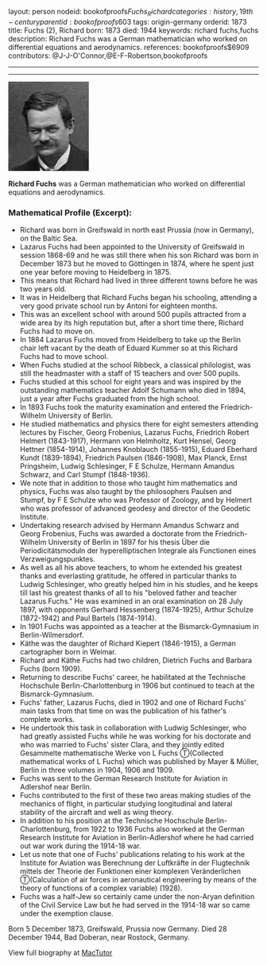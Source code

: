 layout: person
nodeid: bookofproofs$Fuchs_Richard
categories: history,19th-century
parentid: bookofproofs$603
tags: origin-germany
orderid: 1873
title: Fuchs (2), Richard
born: 1873
died: 1944
keywords: richard fuchs,fuchs
description: Richard Fuchs was a German mathematician who worked on differential equations and aerodynamics.
references: bookofproofs$6909
contributors: @J-J-O'Connor,@E-F-Robertson,bookofproofs

---



---

![Fuchs_Richard.jpg](https://github.com/bookofproofs/bookofproofs.github.io/blob/main/_sources/_assets/images/portraits/Fuchs_Richard.jpg?raw=true)

**Richard Fuchs** was a German mathematician who worked on differential equations and aerodynamics.

### Mathematical Profile (Excerpt):
* Richard was born in Greifswald in north east Prussia (now in Germany), on the Baltic Sea.
* Lazarus Fuchs had been appointed to the University of Greifswald in session 1868-69 and he was still there when his son Richard was born in December 1873 but he moved to Göttingen in 1874, where he spent just one year before moving to Heidelberg in 1875.
* This means that Richard had lived in three different towns before he was two years old.
* It was in Heidelberg that Richard Fuchs began his schooling, attending a very good private school run by Antoni for eighteen months.
* This was an excellent school with around 500 pupils attracted from a wide area by its high reputation but, after a short time there, Richard Fuchs had to move on.
* In 1884 Lazarus Fuchs moved from Heidelberg to take up the Berlin chair left vacant by the death of Eduard Kummer so at this Richard Fuchs had to move school.
* When Fuchs studied at the school Ribbeck, a classical philologist, was still the headmaster with a staff of 15 teachers and over 500 pupils.
* Fuchs studied at this school for eight years and was inspired by the outstanding mathematics teacher Adolf Schumann who died in 1894, just a year after Fuchs graduated from the high school.
* In 1893 Fuchs took the maturity examination and entered the Friedrich-Wilhelm University of Berlin.
* He studied mathematics and physics there for eight semesters attending lectures by Fischer, Georg Frobenius, Lazarus Fuchs, Friedrich Robert Helmert (1843-1917), Hermann von Helmholtz, Kurt Hensel, Georg Hettner (1854-1914), Johannes Knoblauch (1855-1915), Eduard Eberhard Kundt (1839-1894), Friedrich Paulsen (1846-1908), Max Planck, Ernst Pringsheim, Ludwig Schlesinger, F E Schulze, Hermann Amandus Schwarz, and Carl Stumpf (1848-1936).
* We note that in addition to those who taught him mathematics and physics, Fuchs was also taught by the philosophers Paulsen and Stumpf, by F E Schulze who was Professor of Zoology, and by Helmert who was professor of advanced geodesy and director of the Geodetic Institute.
* Undertaking research advised by Hermann Amandus Schwarz and Georg Frobenius, Fuchs was awarded a doctorate from the Friedrich-Wilhelm University of Berlin in 1897 for his thesis Über die Periodicitätsmoduln der hyperelliptischen Integrale als Functionen eines Verzweigungspunktes.
* As well as all his above teachers, to whom he extended his greatest thanks and everlasting gratitude, he offered in particular thanks to Ludwig Schlesinger, who greatly helped him in his studies, and he keeps till last his greatest thanks of all to his "beloved father and teacher Lazarus Fuchs." He was examined in an oral examination on 28 July 1897, with opponents Gerhard Hessenberg (1874-1925), Arthur Schulze (1872-1942) and Paul Bartels (1874-1914).
* In 1901 Fuchs was appointed as a teacher at the Bismarck-Gymnasium in Berlin-Wilmersdorf.
* Käthe was the daughter of Richard Kiepert (1846-1915), a German cartographer born in Weimar.
* Richard and Käthe Fuchs had two children, Dietrich Fuchs and Barbara Fuchs (born 1909).
* Returning to describe Fuchs' career, he habilitated at the Technische Hochschule Berlin-Charlottenburg in 1906 but continued to teach at the Bismarck-Gymnasium.
* Fuchs' father, Lazarus Fuchs, died in 1902 and one of Richard Fuchs' main tasks from that time on was the publication of his father's complete works.
* He undertook this task in collaboration with Ludwig Schlesinger, who had greatly assisted Fuchs while he was working for his doctorate and who was married to Fuchs' sister Clara, and they jointly edited Gesammelte mathematische Werke von L Fuchs Ⓣ(Collected mathematical works of L Fuchs) which was published by Mayer & Müller, Berlin in three volumes in 1904, 1906 and 1909.
* Fuchs was sent to the German Research Institute for Aviation in Adlershof near Berlin.
* Fuchs contributed to the first of these two areas making studies of the mechanics of flight, in particular studying longitudinal and lateral stability of the aircraft and well as wing theory.
* In addition to his position at the Technische Hochschule Berlin-Charlottenburg, from 1922 to 1936 Fuchs also worked at the German Research Institute for Aviation in Berlin-Adlershof where he had carried out war work during the 1914-18 war.
* Let us note that one of Fuchs' publications relating to his work at the Institute for Aviation was Berechnung der Luftkräfte in der Flugtechnik mittels der Theorie der Funktionen einer komplexen Veränderlichen Ⓣ(Calculation of air forces in aeronautical engineering by means of the theory of functions of a complex variable) (1928).
* Fuchs was a half-Jew so certainly came under the non-Aryan definition of the Civil Service Law but he had served in the 1914-18 war so came under the exemption clause.

Born 5 December 1873, Greifswald, Prussia now Germany. Died 28 December 1944, Bad Doberan, near Rostock, Germany.

View full biography at [MacTutor](https://mathshistory.st-andrews.ac.uk/Biographies/Fuchs_Richard/)
